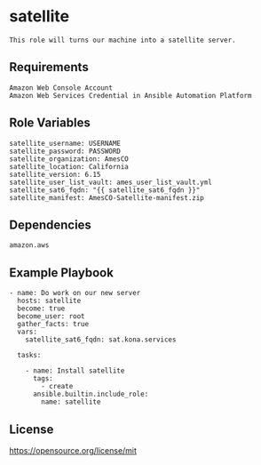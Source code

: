 satellite
=========
```
This role will turns our machine into a satellite server.
```
Requirements
------------
```
Amazon Web Console Account
Amazon Web Services Credential in Ansible Automation Platform
```
Role Variables
--------------
```
satellite_username: USERNAME
satellite_password: PASSWORD
satellite_organization: AmesCO
satellite_location: California
satellite_version: 6.15
satellite_user_list_vault: ames_user_list_vault.yml
satellite_sat6_fqdn: "{{ satellite_sat6_fqdn }}"
satellite_manifest: AmesCO-Satellite-manifest.zip
```
Dependencies
------------
```
amazon.aws
```
Example Playbook
----------------
```
- name: Do work on our new server
  hosts: satellite
  become: true
  become_user: root
  gather_facts: true
  vars:
    satellite_sat6_fqdn: sat.kona.services

  tasks:

    - name: Install satellite
      tags:
        - create
      ansible.builtin.include_role:
        name: satellite

```
License
-------

https://opensource.org/license/mit
